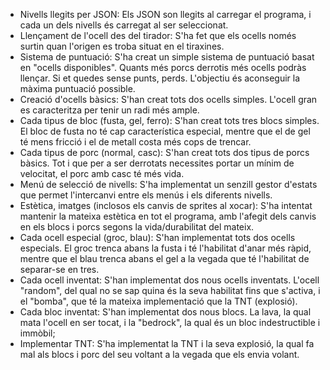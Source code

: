 - Nivells llegits per JSON: Els JSON son llegits al carregar el programa, i cada un dels nivells és carregat al ser seleccionat.
- Llençament de l'ocell des del tirador: S'ha fet que els ocells només surtin quan l'origen es troba situat en el tiraxines.
- Sistema de puntuació: S'ha creat un simple sistema de puntuació basat en "ocells disponibles". Quants més porcs derrotis més ocells podràs llençar. Si et quedes sense punts, perds. L'objectiu és aconseguir la màxima puntuació possible.
- Creació d'ocells bàsics: S'han creat tots dos ocells simples. L'ocell gran es caracteritza per tenir un radi més ample.
- Cada tipus de bloc (fusta, gel, ferro): S'han creat tots tres blocs simples. El bloc de fusta no té cap característica especial, mentre que el de gel té mens fricció i el de metall costa més cops de trencar.
- Cada tipus de porc (normal, casc): S'han creat tots dos tipus de porcs bàsics. Tot i que per a ser derrotats necessites portar un mínim de velocitat, el porc amb casc té més vida.
- Menú de selecció de nivells: S'ha implementat un senzill gestor d'estats que permet l'intercanvi entre els menús i els diferents nivells.
- Estètica, imatges (inclosos els canvis de sprites al xocar): S'ha intentat mantenir la mateixa estètica en tot el programa, amb l'afegit dels canvis en els blocs i porcs segons la vida/durabilitat del mateix.
- Cada ocell especial (groc, blau): S'han implementat tots dos ocells especials. El groc trenca abans la fusta i té l'habilitat d'anar més ràpid, mentre que el blau trenca abans el gel a la vegada que té l'habilitat de separar-se en tres.
- Cada ocell inventat: S'han implementat dos nous ocells inventats. L'ocell "random", del qual no se sap quina és la seva habilitat fins que s'activa, i el "bomba", que té la mateixa implementació que la TNT (explosió).
- Cada bloc inventat: S'han implementat dos nous blocs. La lava, la qual mata l'ocell en ser tocat, i la "bedrock", la qual és un bloc indestructible i immòbil;
- Implementar TNT: S'ha implementat la TNT i la seva explosió, la qual fa mal als blocs i porc del seu voltant a la vegada que els envia volant.